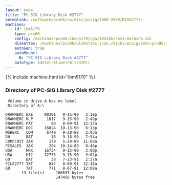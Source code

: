 ```yaml
---
layout: page
title: "PC-SIG Library Disk #2777"
permalink: /software/pcx86/sw/misc/pcsig/2000-2999/DISK2777/
machines:
  - id: ibm5170
    type: pcx86
    config: /machines/pcx86/ibm/5170/cga/1024kb/rev3/machine.xml
    diskettes: /machines/pcx86/diskettes.json,/disks/pcsigdisks/pcx86/diskettes.json
    autoGen: true
    autoMount:
      B: "PC-SIG Library Disk #2777"
    autoType: $date\r$time\rB:\rDIR\r
---
```


{% include machine.html id="ibm5170" %}

### Directory of PC-SIG Library Disk #2777

     Volume in drive A has no label
     Directory of A:\

    DRAWHERC EXE     90301   9-15-90   2:18p
    DRAWHERC HLP      1817   9-15-90   2:49p
    DRAWHERC PAT        88   8-09-91  12:17a
    DRAWHERC DOC     16024  10-13-90   6:13p
    MSHERC   COM      6749   9-28-88   2:03a
    DH       BAT        18   9-18-90   7:54a
    COMPCOST 2AX       179   5-29-89  11:08a
    PCSALES  3AX       294  10-14-89   8:46p
    USA      HRK     16734   9-15-90   3:00p
    USA      HIC     32775   9-15-90   3:02p
    GO       BAT        38   7-23-91   2:37a
    FILE2777 TXT       847   8-09-91  12:18a
    GO       TXT       771   8-07-91  12:09a
           13 file(s)     166635 bytes
                          147456 bytes free
